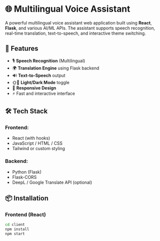 # 🌐 Multilingual Voice Assistant

A powerful multilingual voice assistant web application built using **React**, **Flask**, and various AI/ML APIs. The assistant supports speech recognition, real-time translation, text-to-speech, and interactive theme switching.

## 🚀 Features

- 🎙️ **Speech Recognition** (Multilingual)
- 🌍 **Translation Engine** using Flask backend
- 🔊 **Text-to-Speech** output
- 🌞🌙 **Light/Dark Mode** toggle
- 📱 **Responsive Design**
- ⚡ Fast and interactive interface

## 🛠️ Tech Stack

### Frontend:
- React (with hooks)
- JavaScript / HTML / CSS
- Tailwind or custom styling

### Backend:
- Python (Flask)
- Flask-CORS
- DeepL / Google Translate API (optional)

## 📦 Installation

### Frontend (React)

```bash
cd client
npm install
npm start
